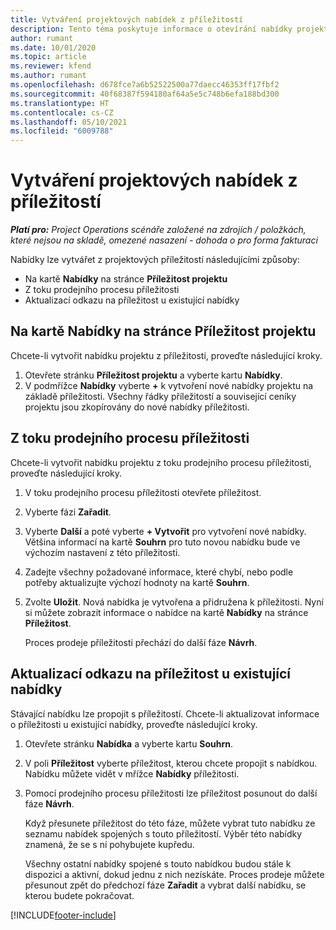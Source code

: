 ```yaml
---
title: Vytváření projektových nabídek z příležitostí
description: Tento téma poskytuje informace o otevírání nabídky projektu z příležitosti.
author: rumant
ms.date: 10/01/2020
ms.topic: article
ms.reviewer: kfend
ms.author: rumant
ms.openlocfilehash: d678fce7a6b52522500a77daecc46353ff17fbf2
ms.sourcegitcommit: 40f68387f594180af64a5e5c748b6efa188bd300
ms.translationtype: HT
ms.contentlocale: cs-CZ
ms.lasthandoff: 05/10/2021
ms.locfileid: "6009788"
---
```

# <a name="create-project-quotes-from-opportunities"></a>Vytváření projektových nabídek z příležitostí

_**Platí pro:** Project Operations scénáře založené na zdrojích / položkách, které nejsou na skladě, omezené nasazení - dohoda o pro forma fakturaci_

Nabídky lze vytvářet z projektových příležitostí následujícími způsoby:

- Na kartě **Nabídky** na stránce **Příležitost projektu**
- Z toku prodejního procesu příležitosti
- Aktualizací odkazu na příležitost u existující nabídky

## <a name="from-the-quotes-tab-of-the-project-opportunity-page"></a>Na kartě Nabídky na stránce Příležitost projektu

Chcete-li vytvořit nabídku projektu z příležitosti, proveďte následující kroky.

1. Otevřete stránku **Příležitost projektu** a vyberte kartu **Nabídky**. 
2. V podmřížce **Nabídky** vyberte **+** k vytvoření nové nabídky projektu na základě příležitosti. Všechny řádky příležitostí a související ceníky projektu jsou zkopírovány do nové nabídky příležitosti.

## <a name="from-the-opportunity-sales-process-flow"></a>Z toku prodejního procesu příležitosti

Chcete-li vytvořit nabídku projektu z toku prodejního procesu příležitosti, proveďte následující kroky.

1. V toku prodejního procesu příležitosti otevřete příležitost.
2. Vyberte fázi **Zařadit**. 
3. Vyberte **Další** a poté vyberte **+ Vytvořit** pro vytvoření nové nabídky. Většina informací na kartě **Souhrn** pro tuto novou nabídku bude ve výchozím nastavení z této příležitosti. 
4. Zadejte všechny požadované informace, které chybí, nebo podle potřeby aktualizujte výchozí hodnoty na kartě **Souhrn**.
5. Zvolte **Uložit**. Nová nabídka je vytvořena a přidružena k příležitosti. Nyní si můžete zobrazit informace o nabídce na kartě **Nabídky** na stránce **Příležitost**. 

   Proces prodeje příležitosti přechází do další fáze **Návrh**.


## <a name="by-updating-the-opportunity-reference-on-an-existing-quote"></a>Aktualizací odkazu na příležitost u existující nabídky

Stávající nabídku lze propojit s příležitostí. Chcete-li aktualizovat informace o příležitosti u existující nabídky, proveďte následující kroky.

1. Otevřete stránku **Nabídka** a vyberte kartu **Souhrn**.
2. V poli **Příležitost** vyberte příležitost, kterou chcete propojit s nabídkou. Nabídku můžete vidět v mřížce **Nabídky** příležitosti. 
3. Pomocí prodejního procesu příležitosti lze příležitost posunout do další fáze **Návrh**. 

   Když přesunete příležitost do této fáze, můžete vybrat tuto nabídku ze seznamu nabídek spojených s touto příležitostí. Výběr této nabídky znamená, že se s ní pohybujete kupředu.

   Všechny ostatní nabídky spojené s touto nabídkou budou stále k dispozici a aktivní, dokud jednu z nich nezískáte. Proces prodeje můžete přesunout zpět do předchozí fáze **Zařadit** a vybrat další nabídku, se kterou budete pokračovat.


[!INCLUDE[footer-include](../includes/footer-banner.md)]